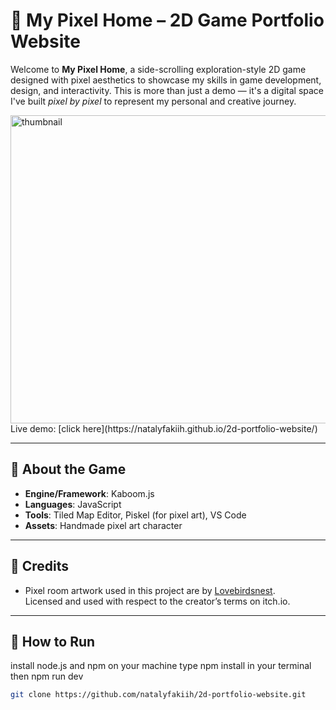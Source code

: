 #  🌺  My Pixel Home – 2D Game Portfolio Website 

Welcome to **My Pixel Home**, a side-scrolling exploration-style 2D game designed with pixel aesthetics to showcase my skills in game development, design, and interactivity. This is more than just a demo — it's a digital space I've built *pixel by pixel* to represent my personal and creative journey.

<img width="721" height="493" alt="thumbnail" src="https://github.com/user-attachments/assets/2e16e666-1e88-4a0f-b4b8-579e308ec441" />
Live demo: [click here](https://natalyfakiih.github.io/2d-portfolio-website/)

---
## 🌺  About the Game

- **Engine/Framework**: Kaboom.js 
- **Languages**: JavaScript 
- **Tools**: Tiled Map Editor, Piskel (for pixel art), VS Code
- **Assets**: Handmade pixel art character 

---
## 🌺 Credits

- Pixel room artwork used in this project are by [Lovebirdsnest](https://lovebirdsnest.itch.io/cute-pixel-room-builder).  
  Licensed and used with respect to the creator’s terms on itch.io.
  
---
## 🌺 How to Run

install node.js and npm on your machine
type npm install in your terminal then npm run dev

   ```bash
   git clone https://github.com/natalyfakiih/2d-portfolio-website.git
